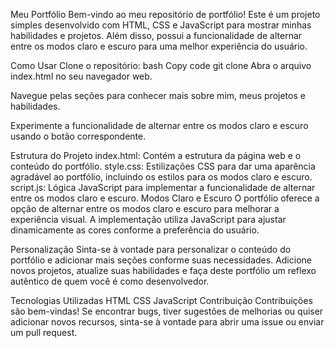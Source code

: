 Meu Portfólio
Bem-vindo ao meu repositório de portfólio! Este é um projeto simples desenvolvido com HTML, CSS e JavaScript para mostrar minhas habilidades e projetos. Além disso, possui a funcionalidade de alternar entre os modos claro e escuro para uma melhor experiência do usuário.

Como Usar
Clone o repositório:
bash
Copy code
git clone 
Abra o arquivo index.html no seu navegador web.

Navegue pelas seções para conhecer mais sobre mim, meus projetos e habilidades.

Experimente a funcionalidade de alternar entre os modos claro e escuro usando o botão correspondente.

Estrutura do Projeto
index.html: Contém a estrutura da página web e o conteúdo do portfólio.
style.css: Estilizações CSS para dar uma aparência agradável ao portfólio, incluindo os estilos para os modos claro e escuro.
script.js: Lógica JavaScript para implementar a funcionalidade de alternar entre os modos claro e escuro.
Modos Claro e Escuro
O portfólio oferece a opção de alternar entre os modos claro e escuro para melhorar a experiência visual. A implementação utiliza JavaScript para ajustar dinamicamente as cores conforme a preferência do usuário.

Personalização
Sinta-se à vontade para personalizar o conteúdo do portfólio e adicionar mais seções conforme suas necessidades. Adicione novos projetos, atualize suas habilidades e faça deste portfólio um reflexo autêntico de quem você é como desenvolvedor.

Tecnologias Utilizadas
HTML
CSS
JavaScript
Contribuição
Contribuições são bem-vindas! Se encontrar bugs, tiver sugestões de melhorias ou quiser adicionar novos recursos, sinta-se à vontade para abrir uma issue ou enviar um pull request.
